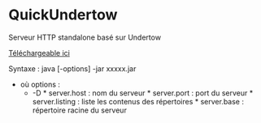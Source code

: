 # QuickUndertow 

Serveur HTTP standalone basé sur Undertow

[Téléchargeable ici](https://drive.google.com/open?id=0B3RZ6sP4kUBANE51VTdleG1MMW8)

Syntaxe : java [-options] -jar xxxxx.jar

* où options :
    *    -D<name><value>
        *          server.host     : nom du serveur
        *           server.port     : port du serveur
        *           server.listing  : liste les contenus des répertoires
        *           server.base     : répertoire racine du serveur
